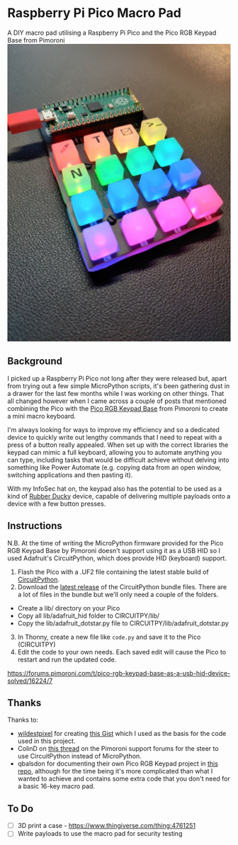 # Raspberry Pi Pico Macro Pad
A DIY macro pad utilising a Raspberry Pi Pico and the Pico RGB Keypad Base from Pimoroni
![Image of the Macro Pad](images/macropad.jpg)

## Background
I picked up a Raspberry Pi Pico not long after they were released but, apart from trying out a few simple MicroPython scripts, it's been gathering dust in a drawer for the last few months while I was working on other things. That all changed however when I came across a couple of posts that mentioned combining the Pico with the [Pico RGB Keypad Base](https://shop.pimoroni.com/products/pico-rgb-keypad-base) from Pimoroni to create a mini macro keyboard.

I'm always looking for ways to improve my efficiency and so a dedicated device to quickly write out lengthy commands that I need to repeat with a press of a button really appealed. When set up with the correct libraries the keypad can mimic a full keyboard, allowing you to automate anything you can type, including tasks that would be difficult achieve without delving into something like Power Automate (e.g. copying data from an open window, switching applications and then pasting it).

With my InfoSec hat on, the keypad also has the potential to be used as a kind of [Rubber Ducky](https://hak5.org/products/usb-rubber-ducky-deluxe) device, capable of delivering multiple payloads onto a device with a few button presses.

## Instructions
N.B. At the time of writing the MicroPython firmware provided for the Pico RGB Keypad Base by Pimoroni doesn't support using it as a USB HID so I used Adafruit's CircuitPython, which does provide HID (keyboard) support.

1. Flash the Pico with a .UF2 file containing the latest stable build of [CircuitPython](https://circuitpython.org/board/raspberry_pi_pico/).
2. Download the [latest release](https://github.com/adafruit/Adafruit_CircuitPython_Bundle/releases/latest) of the CircuitPython bundle files. There are a lot of files in the bundle but we'll only need a couple of the folders.
  * Create a lib/ directory on your Pico
  * Copy all lib/adafruit_hid folder to CIRCUITPY/lib/
  * Copy the lib/adafruit_dotstar.py file to CIRCUITPY/lib/adafruit_dotstar.py
3. In Thonny, create a new file like `code.py` and save it to the Pico (CIRCUITPY)
4. Edit the code to your own needs. Each saved edit will cause the Pico to restart and run the updated code.

https://forums.pimoroni.com/t/pico-rgb-keypad-base-as-a-usb-hid-device-solved/16224/7

## Thanks
Thanks to:
* [wildestpixel](https://github.com/wildestpixel) for creating [this Gist](https://gist.github.com/wildestpixel/6b684b8bc886392f7c4c57015fab3d97) which I used as the basis for the code used in this project.
* ColinD on [this thread](https://forums.pimoroni.com/t/pico-rgb-keypad-base-as-a-usb-hid-device-solved/16224/7) on the Pimoroni support forums for the steer to use CircuitPython instead of MicroPython.
* qbalsdon for documenting their own Pico RGB Keypad project in [this repo](https://github.com/qbalsdon/pico_rgb_keypad_hid), although for the time being it's more complicated than what I wanted to achieve and contains some extra code that you don't need for a basic 16-key macro pad.

## To Do
- [ ] 3D print a case - https://www.thingiverse.com/thing:4761251
- [ ] Write payloads to use the macro pad for security testing

